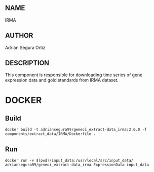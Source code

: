 ## NAME

IRMA

## AUTHOR

Adrián Segura Ortiz

## DESCRIPTION

This component is responsible for downloading time series of gene expression data and gold standards from IRMA dataset.

# DOCKER

## Build

```
docker build -t adriansegura99/geneci_extract-data_irma:2.0.0 -f components/extract_data/IRMA/Dockerfile .
```

## Run

```
docker run -v $(pwd)/input_data:/usr/local/src/input_data/ adriansegura99/geneci_extract-data_irma ExpressionData input_data
```
